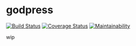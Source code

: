# godpress
[![Build Status](https://travis-ci.com/nilklops/godpress.svg?branch=master)](https://travis-ci.com/nilklops/godpress)
[![Coverage Status](https://coveralls.io/repos/github/nilklops/godpress/badge.svg?branch=master)](https://coveralls.io/github/nilklops/godpress?branch=master)
[![Maintainability](https://api.codeclimate.com/v1/badges/a99a88d28ad37a79dbf6/maintainability)](https://codeclimate.com/github/codeclimate/codeclimate/maintainability)

wip
